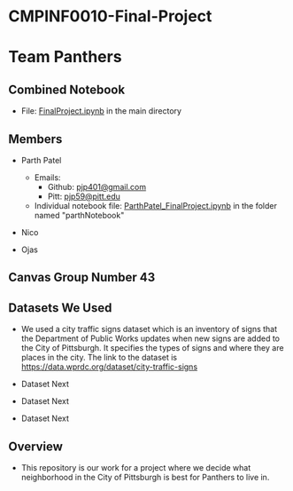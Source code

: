 # CMPINF0010-Final-Project
# Team Panthers

## Combined Notebook
* File: [FinalProject.ipynb](./FinalProject.ipynb) in the main directory

## Members
* Parth Patel 
    * Emails:
        * Github: pjp401@gmail.com
        * Pitt: pjp59@pitt.edu
    * Individual notebook file: [ParthPatel_FinalProject.ipynb](./parthNotebook/ParthPatel_FinalProject.ipynb) in the folder named "parthNotebook"
 
* Nico

* Ojas

## Canvas Group Number 43

## Datasets We Used
* We used a city traffic signs dataset which is an inventory of signs that the Department of Public Works updates when new signs are added to the City of Pittsburgh. It specifies the types of signs and where they are places in the city. The link to the dataset is https://data.wprdc.org/dataset/city-traffic-signs

* Dataset Next

* Dataset Next

* Dataset Next

## Overview
* This repository is our work for a project where we decide what neighborhood in the City of Pittsburgh is best for Panthers to live in.